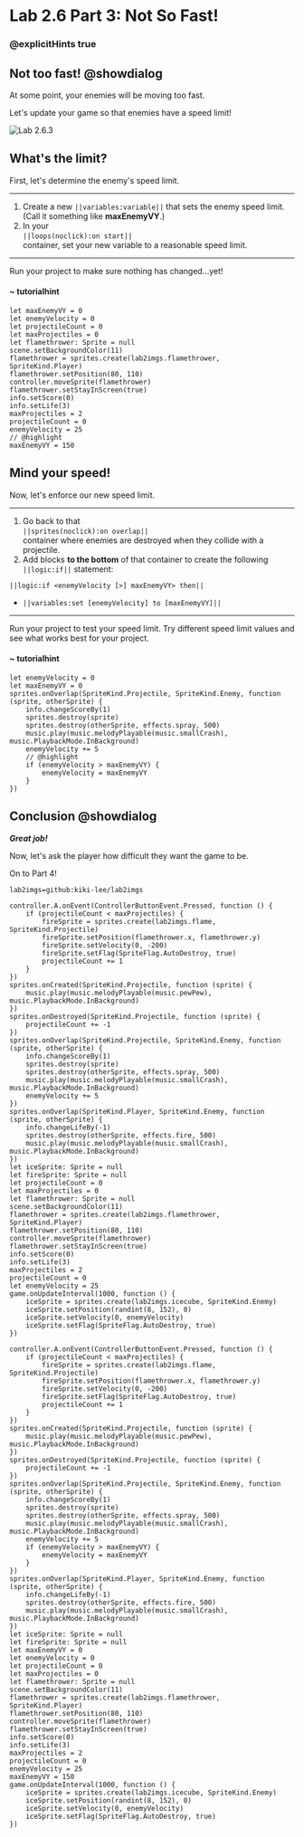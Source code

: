 # Lab 2.6 Part 3: Not So Fast!
### @explicitHints true

## Not too fast! @showdialog

At some point, your enemies will be moving too fast.

Let's update your game so that enemies have a speed limit!

![Lab 2.6.3](https://arcade.makecode.com/api/_e6MEdsWedWoc/thumb)


## What's the limit?

First, let's determine the enemy's speed limit.

---

1.   Create a new ``||variables:variable||`` that sets the enemy speed limit.<br/>
(Call it something like **maxEnemyVY**.)
1.   In your<br/> 
``||loops(noclick):on start||``<br/> 
container, set your new variable to
a reasonable speed limit.

---

Run your project to make sure nothing has changed...yet!

#### ~ tutorialhint

```blocks
let maxEnemyVY = 0
let enemyVelocity = 0
let projectileCount = 0
let maxProjectiles = 0
let flamethrower: Sprite = null
scene.setBackgroundColor(11)
flamethrower = sprites.create(lab2imgs.flamethrower, SpriteKind.Player)
flamethrower.setPosition(80, 110)
controller.moveSprite(flamethrower)
flamethrower.setStayInScreen(true)
info.setScore(0)
info.setLife(3)
maxProjectiles = 2
projectileCount = 0
enemyVelocity = 25
// @highlight
maxEnemyVY = 150
```

## Mind your speed!

Now, let's enforce our new speed limit.

---

1.   Go back to that<br/> 
``||sprites(noclick):on overlap||``<br/> 
container where enemies are
destroyed when they collide with a projectile.
1.   Add blocks **to the bottom** of that container
to create the following ``||logic:if||`` statement:

``||logic:if <enemyVelocity [>] maxEnemyVY> then||``

-   ``||variables:set [enemyVelocity] to [maxEnemyVY]||``

---

Run your project to test your speed limit. Try different speed limit values
and see what works best for your project.


#### ~ tutorialhint

```blocks
let enemyVelocity = 0
let maxEnemyVY = 0
sprites.onOverlap(SpriteKind.Projectile, SpriteKind.Enemy, function (sprite, otherSprite) {
    info.changeScoreBy(1)
    sprites.destroy(sprite)
    sprites.destroy(otherSprite, effects.spray, 500)
    music.play(music.melodyPlayable(music.smallCrash), music.PlaybackMode.InBackground)
    enemyVelocity += 5
    // @highlight
    if (enemyVelocity > maxEnemyVY) {
        enemyVelocity = maxEnemyVY
    }
})
```

## Conclusion @showdialog

***Great job!*** 

Now, let's ask the player how difficult they want the game to be.

On to Part 4!


```package
lab2imgs=github:kiki-lee/lab2imgs
```

```template
controller.A.onEvent(ControllerButtonEvent.Pressed, function () {
    if (projectileCount < maxProjectiles) {
        fireSprite = sprites.create(lab2imgs.flame, SpriteKind.Projectile)
        fireSprite.setPosition(flamethrower.x, flamethrower.y)
        fireSprite.setVelocity(0, -200)
        fireSprite.setFlag(SpriteFlag.AutoDestroy, true)
        projectileCount += 1
    }
})
sprites.onCreated(SpriteKind.Projectile, function (sprite) {
    music.play(music.melodyPlayable(music.pewPew), music.PlaybackMode.InBackground)
})
sprites.onDestroyed(SpriteKind.Projectile, function (sprite) {
    projectileCount += -1
})
sprites.onOverlap(SpriteKind.Projectile, SpriteKind.Enemy, function (sprite, otherSprite) {
    info.changeScoreBy(1)
    sprites.destroy(sprite)
    sprites.destroy(otherSprite, effects.spray, 500)
    music.play(music.melodyPlayable(music.smallCrash), music.PlaybackMode.InBackground)
    enemyVelocity += 5
})
sprites.onOverlap(SpriteKind.Player, SpriteKind.Enemy, function (sprite, otherSprite) {
    info.changeLifeBy(-1)
    sprites.destroy(otherSprite, effects.fire, 500)
    music.play(music.melodyPlayable(music.smallCrash), music.PlaybackMode.InBackground)
})
let iceSprite: Sprite = null
let fireSprite: Sprite = null
let projectileCount = 0
let maxProjectiles = 0
let flamethrower: Sprite = null
scene.setBackgroundColor(11)
flamethrower = sprites.create(lab2imgs.flamethrower, SpriteKind.Player)
flamethrower.setPosition(80, 110)
controller.moveSprite(flamethrower)
flamethrower.setStayInScreen(true)
info.setScore(0)
info.setLife(3)
maxProjectiles = 2
projectileCount = 0
let enemyVelocity = 25
game.onUpdateInterval(1000, function () {
    iceSprite = sprites.create(lab2imgs.icecube, SpriteKind.Enemy)
    iceSprite.setPosition(randint(8, 152), 0)
    iceSprite.setVelocity(0, enemyVelocity)
    iceSprite.setFlag(SpriteFlag.AutoDestroy, true)
})
```

```ghost
controller.A.onEvent(ControllerButtonEvent.Pressed, function () {
    if (projectileCount < maxProjectiles) {
        fireSprite = sprites.create(lab2imgs.flame, SpriteKind.Projectile)
        fireSprite.setPosition(flamethrower.x, flamethrower.y)
        fireSprite.setVelocity(0, -200)
        fireSprite.setFlag(SpriteFlag.AutoDestroy, true)
        projectileCount += 1
    }
})
sprites.onCreated(SpriteKind.Projectile, function (sprite) {
    music.play(music.melodyPlayable(music.pewPew), music.PlaybackMode.InBackground)
})
sprites.onDestroyed(SpriteKind.Projectile, function (sprite) {
    projectileCount += -1
})
sprites.onOverlap(SpriteKind.Projectile, SpriteKind.Enemy, function (sprite, otherSprite) {
    info.changeScoreBy(1)
    sprites.destroy(sprite)
    sprites.destroy(otherSprite, effects.spray, 500)
    music.play(music.melodyPlayable(music.smallCrash), music.PlaybackMode.InBackground)
    enemyVelocity += 5
    if (enemyVelocity > maxEnemyVY) {
        enemyVelocity = maxEnemyVY
    }
})
sprites.onOverlap(SpriteKind.Player, SpriteKind.Enemy, function (sprite, otherSprite) {
    info.changeLifeBy(-1)
    sprites.destroy(otherSprite, effects.fire, 500)
    music.play(music.melodyPlayable(music.smallCrash), music.PlaybackMode.InBackground)
})
let iceSprite: Sprite = null
let fireSprite: Sprite = null
let maxEnemyVY = 0
let enemyVelocity = 0
let projectileCount = 0
let maxProjectiles = 0
let flamethrower: Sprite = null
scene.setBackgroundColor(11)
flamethrower = sprites.create(lab2imgs.flamethrower, SpriteKind.Player)
flamethrower.setPosition(80, 110)
controller.moveSprite(flamethrower)
flamethrower.setStayInScreen(true)
info.setScore(0)
info.setLife(3)
maxProjectiles = 2
projectileCount = 0
enemyVelocity = 25
maxEnemyVY = 150
game.onUpdateInterval(1000, function () {
    iceSprite = sprites.create(lab2imgs.icecube, SpriteKind.Enemy)
    iceSprite.setPosition(randint(8, 152), 0)
    iceSprite.setVelocity(0, enemyVelocity)
    iceSprite.setFlag(SpriteFlag.AutoDestroy, true)
})
```
